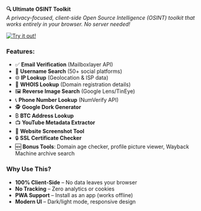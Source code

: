 **🔍 Ultimate OSINT Toolkit**  
*A privacy-focused, client-side Open Source Intelligence (OSINT) toolkit that works entirely in your browser. No server needed!*

[![Try it out!](https://img.shields.io/badge/🚀_Try_It-Click_Here-blue?style=for-the-badge&logo=github&color=1DA1F2)](https://r00tapt-hostile.github.io/OSINToolkit/)

### **Features:**
- ✅ **Email Verification** (Mailboxlayer API)  
- 👤 **Username Search** (50+ social platforms)  
- 🌐 **IP Lookup** (Geolocation & ISP data)  
- 🔗 **WHOIS Lookup** (Domain registration details)  
- 🖼️ **Reverse Image Search** (Google Lens/TinEye)  
- 📞 **Phone Number Lookup** (NumVerify API)  
- 🕵️ **Google Dork Generator**  
- ₿ **BTC Address Lookup**  
- 📺 **YouTube Metadata Extractor**  
- 📸 **Website Screenshot Tool**  
- 🔒 **SSL Certificate Checker**  
- 🆕 **Bonus Tools**: Domain age checker, profile picture viewer, Wayback Machine archive search  

### **Why Use This?**
- **100% Client-Side** – No data leaves your browser  
- **No Tracking** – Zero analytics or cookies  
- **PWA Support** – Install as an app (works offline)  
- **Modern UI** – Dark/light mode, responsive design  
